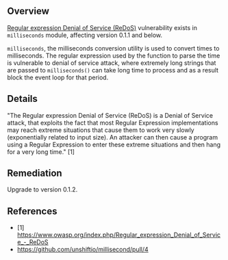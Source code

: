 ## Overview

[Regular expression Denial of Service (ReDoS)](https://www.owasp.org/index.php/Regular_expression_Denial_of_Service_-_ReDoS) vulnerability exists in `milliseconds` module, affecting version 0.1.1 and below.

`milliseconds`, the milliseconds conversion utility is used to convert times to milliseconds.
The regular expression used by the function to parse the time is vulnerable to denial of service attack, where extremely long strings that are passed to `milliseconds()` can take long time to process and as a result block the event loop for that period.

## Details

"The Regular expression Denial of Service (ReDoS) is a Denial of Service attack, that exploits the fact that most Regular Expression implementations may reach extreme situations that cause them to work very slowly (exponentially related to input size). An attacker can then cause a program using a Regular Expression to enter these extreme situations and then hang for a very long time." [1]

## Remediation
Upgrade to version 0.1.2.

## References

- [1] https://www.owasp.org/index.php/Regular_expression_Denial_of_Service_-_ReDoS
- https://github.com/unshiftio/millisecond/pull/4
